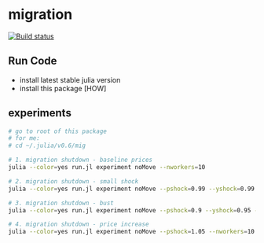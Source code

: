 
# migration

[![Build status](https://badge.buildkite.com/087d2bb0abb0513511e10e9cd735b0a9a86d7d6ba6cacdd5cc.svg)](https://buildkite.com/sciencespoecon/migration)

## Run Code

* install latest stable julia version
* install this package [HOW]

## experiments

```bash
# go to root of this package
# for me: 
# cd ~/.julia/v0.6/mig

# 1. migration shutdown - baseline prices
julia --color=yes run.jl experiment noMove --nworkers=10

# 2. migration shutdown - small shock
julia --color=yes run.jl experiment noMove --pshock=0.99 --yshock=0.99 --nworkers=10

# 3. migration shutdown - bust
julia --color=yes run.jl experiment noMove --pshock=0.9 --yshock=0.95 --nworkers=10

# 4. migration shutdown - price increase
julia --color=yes run.jl experiment noMove --pshock=1.05 --nworkers=10
```
